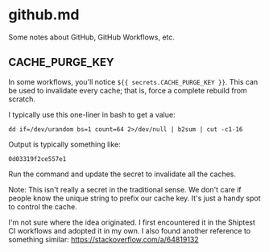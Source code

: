 # github.md
Some notes about GitHub, GitHub Workflows, etc.

## CACHE_PURGE_KEY
In some workflows, you'll notice `${{ secrets.CACHE_PURGE_KEY }}`. This can be
used to invalidate every cache; that is, force a complete rebuild from scratch.

I typically use this one-liner in bash to get a value:

    dd if=/dev/urandom bs=1 count=64 2>/dev/null | b2sum | cut -c1-16

Output is typically something like:

    0d03319f2ce557e1

Run the command and update the secret to invalidate all the caches.

Note: This isn't really a secret in the traditional sense. We don't care if
people know the unique string to prefix our cache key. It's just a handy spot
to control the cache.

I'm not sure where the idea originated. I first encountered it in the Shiptest
CI workflows and adopted it in my own. I also found another reference to
something similar: https://stackoverflow.com/a/64819132
